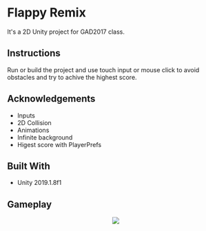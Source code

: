 # Flappy Remix
It's a 2D Unity project for GAD2017 class.

## Instructions
Run or build the project and use touch input or mouse click to avoid obstacles and try to achive the highest score.

## Acknowledgements
* Inputs </br>
* 2D Collision </br>
* Animations </br>
* Infinite background </br>
* Higest score with PlayerPrefs </br>

## Built With

* Unity 2019.1.8f1

## Gameplay

<p align="center"> 
  <img src="https://user-images.githubusercontent.com/34216243/126547689-f637f5de-a5c8-4857-aee7-c715572f5e1b.gif">
</p>
